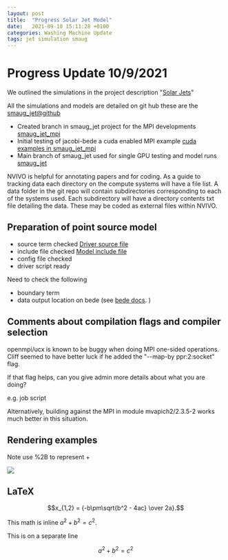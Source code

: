 ```yaml
---
layout: post
title:  "Progress Solar Jet Model"
date:   2021-09-10 15:11:28 +0100
categories: Washing Machine Update
tags: jet simulation smaug
---
```

# Progress Update 10/9/2021

We outlined the simulations in the project description "[Solar Jets](http://mikeg64.github.io/projects/2021-07-30-Solar-jet-bede.html)"

All the simulations and models are detailed on git hub these are the 
[smaug_jet@github](https://github.com/mikeg64/smaug_jet)

* Created branch in smaug_jet project for the MPI developments [smaug_jet_mpi](https://github.com/mikeg64/smaug_jet/tree/smaug_jet_mpi)
* Initial testing of jacobi-bede a cuda enabled MPI example [cuda examples in smaug_jet_mpi](https://github.com/mikeg64/smaug_jet/tree/smaug_jet_mpi/basiccudaexamples/jacobi-bede)
* Main branch of smaug_jet used for single GPU testing and model runs [smaug_jet](https://github.com/mikeg64/smaug_jet/tree/main)


NVIVO is helpful for  annotating papers and for coding. As a guide to tracking data each directory on the compute systems will have  a file list.
A data folder in the git repo will contain subdirectories corresponding to each of the systems used. Each subdirectory will have a directory contents txt file detailing the data. These may be coded as external files within NVIVO.

## Preparation of point source model

* source term checked  [Driver source file](https://github.com/mikeg64/smaug_jet/blob/main/src/usersource_jet_hydro.cu)
* include file checked  [Model include file](https://github.com/mikeg64/smaug_jet/blob/main/include/iosmaugparams_jet_hydro.h)
* config file checked
* driver script ready

Need to check the following

* boundary term
* data output location on bede (see [bede docs](https://bede-documentation.readthedocs.io/en/latest/usage/index.html#file-storage). )


## Comments about compilation flags and compiler selection

openmpi/ucx is known to be buggy when doing MPI one-sided operations.
Cliff seemed to have better luck if he added the "--map-by ppr:2:socket" flag.

If that flag helps, can you give admin more details about what you are doing?

e.g. job script

Alternatively, building against the MPI in module mvapich2/2.3.5-2 works
much better in this situation.


## Rendering examples

Note use %2B to represent +

<img src="https://render.githubusercontent.com/render/math?math=e^{i %2B\pi} =x%2B1">

## LaTeX
$$x_{1,2} = {-b\pm\sqrt{b^2 - 4ac} \over 2a}.$$


This math is inline $`a^2+b^2=c^2`$.

This is on a separate line

```math
a^2+b^2=c^2
```

[jekyll-docs]: https://jekyllrb.com/docs/home
[jekyll-gh]:   https://github.com/jekyll/jekyll
[jekyll-talk]: https://talk.jekyllrb.com/
